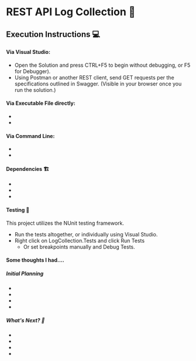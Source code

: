 # REST API Log Collection 📄

## Execution Instructions 💻
#### Via Visual Studio:

- Open the Solution and press CTRL+F5 to begin without debugging, or F5 for Debugger).
- Using Postman or another REST client, send GET requests per the specifications outlined in Swagger. (Visible in your browser once you run the solution.)

#### Via Executable File directly:

-
-


#### Via Command Line:

-
-


#### Dependencies 🏗
-
-
-

#### Testing 🧪
This project utilizes the NUnit testing framework.

 - Run the tests altogether, or individually using Visual Studio.
 - Right click on LogCollection.Tests and click Run Tests
	- Or set breakpoints manually and Debug Tests.

#### Some thoughts I had....
##### Initial Planning
-
-
-
-


##### What's Next? 🤔

-
-
-
-
